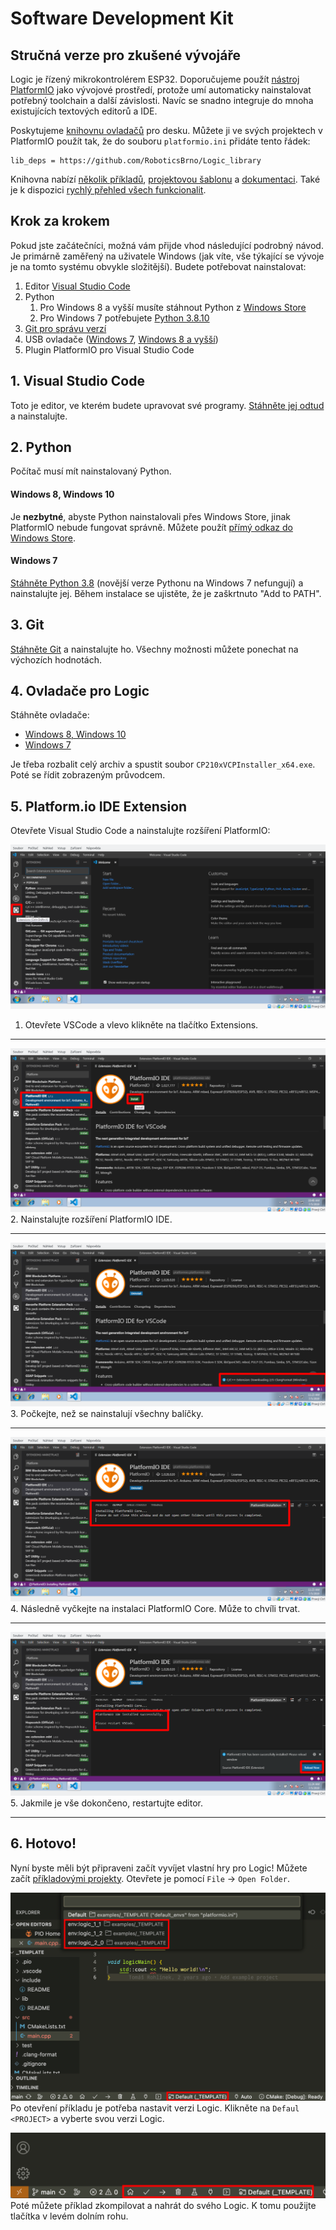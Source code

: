 # Software Development Kit

## Stručná verze pro zkušené vývojáře

Logic je řízený mikrokontrolérem ESP32. Doporučujeme použít
[nástroj PlatformIO](https://platformio.org/) jako vývojové prostředí, protože
umí automaticky nainstalovat potřebný toolchain a další závislosti. Navíc se
snadno integruje do mnoha existujících textových editorů a IDE.

Poskytujeme [knihovnu ovladačů](https://github.com/RoboticsBrno/Logic_library)
pro desku. Můžete ji ve svých projektech v PlatformIO použít tak, že do souboru
`platformio.ini` přidáte tento řádek:

```
lib_deps = https://github.com/RoboticsBrno/Logic_library
```

Knihovna nabízí [několik příkladů](https://github.com/RoboticsBrno/Logic_library/tree/main/examples),
[projektovou šablonu](https://github.com/RoboticsBrno/Logic_library/tree/main/examples/_TEMPLATE)
a [dokumentaci](https://roboticsbrno.github.io/Logic_library/). Také je k dispozici
[rychlý přehled všech funkcionalit](code/utils.md).

## Krok za krokem

Pokud jste začátečníci, možná vám přijde vhod následující podrobný návod. Je primárně
zaměřený na uživatele Windows (jak víte, vše týkající se vývoje je na tomto
systému obvykle složitější). Budete potřebovat nainstalovat:

1. Editor [Visual Studio Code](https://code.visualstudio.com/Download)
1. Python
    1. Pro Windows 8 a vyšší musíte stáhnout Python z [Windows Store](https://www.microsoft.com/en-us/p/python-39/9p7qfqmjrfp7)
    1. Pro Windows 7 potřebujete [Python 3.8.10](https://www.python.org/ftp/python/3.8.10/python-3.8.10-amd64.exe)
2. [Git pro správu verzí](https://git-scm.com/download/win)
3. USB ovladače ([Windows 7](https://www.silabs.com/documents/public/software/CP210x_Windows_Drivers.zip),
[Windows 8 a vyšší](https://www.silabs.com/documents/public/software/CP210x_Universal_Windows_Driver.zip))
4. Plugin PlatformIO pro Visual Studio Code

## 1. Visual Studio Code
Toto je editor, ve kterém budete upravovat své programy. [Stáhněte jej odtud](https://code.visualstudio.com/Download) a nainstalujte.

## 2. Python

Počítač musí mít nainstalovaný Python.

#### Windows 8, Windows 10

Je **nezbytné**, abyste Python nainstalovali přes Windows Store, jinak
PlatformIO nebude fungovat správně. Můžete použít [přímý odkaz do Windows
Store](https://www.microsoft.com/en-us/p/python-39/9p7qfqmjrfp7).

#### Windows 7

[Stáhněte Python
3.8](https://www.python.org/ftp/python/3.8.10/python-3.8.10-amd64.exe) (novější
verze Pythonu na Windows 7 nefungují) a nainstalujte jej. Během instalace
se ujistěte, že je zaškrtnuto "Add to PATH".

## 3. Git

[Stáhněte Git](https://git-scm.com/download/win) a nainstalujte ho. Všechny
možnosti můžete ponechat na výchozích hodnotách.

## 4. Ovladače pro Logic

Stáhněte ovladače:

* [Windows 8, Windows 10](https://www.silabs.com/documents/public/software/CP210x_Universal_Windows_Driver.zip)
* [Windows 7](https://www.silabs.com/documents/public/software/CP210x_Windows_Drivers.zip)

Je třeba rozbalit celý archiv a spustit soubor `CP210xVCPInstaller_x64.exe`. Poté
se řídit zobrazeným průvodcem.

## 5. Platform.io IDE Extension
Otevřete Visual Studio Code a nainstalujte rozšíření PlatformIO:

![VSCode extension](assets/code_01.png)<br>
1. Otevřete VSCode a vlevo klikněte na tlačítko Extensions.
<hr>

![VSCode extension](assets/code_02.png)<br>
2. Nainstalujte rozšíření PlatformIO IDE.
<hr>

![VSCode extension](assets/code_03.png)<br>
3. Počkejte, než se nainstalují všechny balíčky.
<hr>

![VSCode extension](assets/code_04.png)<br>
4. Následně vyčkejte na instalaci PlatformIO Core. Může to chvíli trvat.
<hr>

![VSCode extension](assets/code_05.png)<br>
5. Jakmile je vše dokončeno, restartujte editor.
<hr>

## 6. Hotovo!

Nyní byste měli být připraveni začít vyvíjet vlastní hry pro Logic! Můžete začít
[příkladovými projekty](https://github.com/RoboticsBrno/Logic_library/tree/main/examples).
Otevřete je pomocí `File` -> `Open Folder`.

![VSCode extension](assets/code_06.png)<br>
Po otevření příkladu je potřeba nastavit verzi Logic. Klikněte na `Defaul <PROJECT>` a vyberte svou verzi Logic.

![VSCode extension](assets/code_07.png)<br>
Poté můžete příklad zkompilovat a nahrát do svého Logic. K tomu použijte tlačítka v levém dolním rohu.
